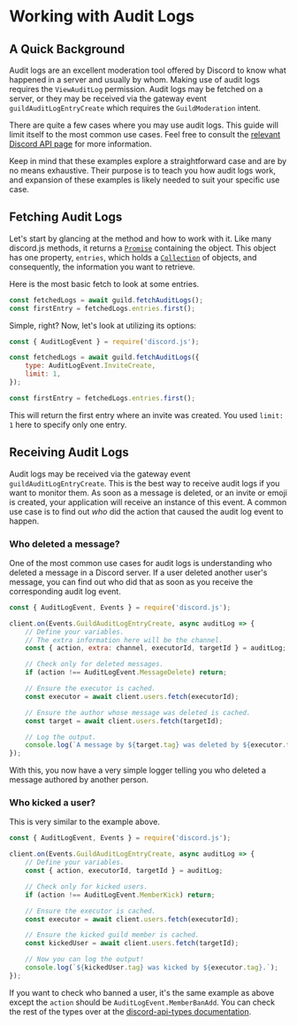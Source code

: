 # Working with Audit Logs

## A Quick Background

Audit logs are an excellent moderation tool offered by Discord to know what happened in a server and usually by whom. Making use of audit logs requires the `ViewAuditLog` permission. Audit logs may be fetched on a server, or they may be received via the gateway event `guildAuditLogEntryCreate` which requires the `GuildModeration` intent.

There are quite a few cases where you may use audit logs. This guide will limit itself to the most common use cases. Feel free to consult the [relevant Discord API page](https://discord.com/developers/docs/resources/audit-log) for more information.

Keep in mind that these examples explore a straightforward case and are by no means exhaustive. Their purpose is to teach you how audit logs work, and expansion of these examples is likely needed to suit your specific use case.

## Fetching Audit Logs

Let's start by glancing at the <DocsLink path="Guild:Class#fetchAuditLogs" type="method" /> method and how to work with it. Like many discord.js methods, it returns a [`Promise`](/additional-info/async-await.md) containing the <DocsLink path="GuildAuditLogs:Class" /> object. This object has one property, `entries`, which holds a [`Collection`](/additional-info/collections.md) of <DocsLink path="GuildAuditLogsEntry:Class" /> objects, and consequently, the information you want to retrieve.

Here is the most basic fetch to look at some entries.

```js
const fetchedLogs = await guild.fetchAuditLogs();
const firstEntry = fetchedLogs.entries.first();
```

Simple, right? Now, let's look at utilizing its options:

```js
const { AuditLogEvent } = require('discord.js');

const fetchedLogs = await guild.fetchAuditLogs({
	type: AuditLogEvent.InviteCreate,
	limit: 1,
});

const firstEntry = fetchedLogs.entries.first();
```

This will return the first entry where an invite was created. You used `limit: 1` here to specify only one entry.

## Receiving Audit Logs

Audit logs may be received via the gateway event `guildAuditLogEntryCreate`. This is the best way to receive audit logs if you want to monitor them. As soon as a message is deleted, or an invite or emoji is created, your application will receive an instance of this event. A common use case is to find out _who_ did the action that caused the audit log event to happen.

### Who deleted a message?

One of the most common use cases for audit logs is understanding who deleted a message in a Discord server. If a user deleted another user's message, you can find out who did that as soon as you receive the corresponding audit log event.

```js
const { AuditLogEvent, Events } = require('discord.js');

client.on(Events.GuildAuditLogEntryCreate, async auditLog => {
	// Define your variables.
	// The extra information here will be the channel.
	const { action, extra: channel, executorId, targetId } = auditLog;

	// Check only for deleted messages.
	if (action !== AuditLogEvent.MessageDelete) return;

	// Ensure the executor is cached.
	const executor = await client.users.fetch(executorId);

	// Ensure the author whose message was deleted is cached.
	const target = await client.users.fetch(targetId);

	// Log the output.
	console.log(`A message by ${target.tag} was deleted by ${executor.tag} in ${channel}.`);
});
```

With this, you now have a very simple logger telling you who deleted a message authored by another person.

### Who kicked a user?

This is very similar to the example above.

```js
const { AuditLogEvent, Events } = require('discord.js');

client.on(Events.GuildAuditLogEntryCreate, async auditLog => {
	// Define your variables.
	const { action, executorId, targetId } = auditLog;

	// Check only for kicked users.
	if (action !== AuditLogEvent.MemberKick) return;

	// Ensure the executor is cached.
	const executor = await client.users.fetch(executorId);

	// Ensure the kicked guild member is cached.
	const kickedUser = await client.users.fetch(targetId);

	// Now you can log the output!
	console.log(`${kickedUser.tag} was kicked by ${executor.tag}.`);
});
```

If you want to check who banned a user, it's the same example as above except the `action` should be `AuditLogEvent.MemberBanAdd`. You can check the rest of the types over at the [discord-api-types documentation](https://discord-api-types.dev/api/discord-api-types-v10/enum/AuditLogEvent).
